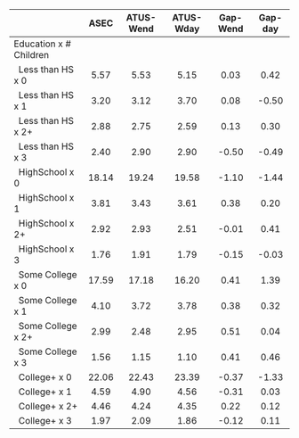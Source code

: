 
|                      |         ASEC |    ATUS-Wend |    ATUS-Wday |     Gap-Wend |      Gap-day |
| -------------------- | :----------: | :----------: | :----------: | :----------: | :----------: |
| Education x # Children |              |              |              |              |              |
| &nbsp;&nbsp;Less than HS x 0 |         5.57 |         5.53 |         5.15 |         0.03 |         0.42 |
| &nbsp;&nbsp;Less than HS x 1 |         3.20 |         3.12 |         3.70 |         0.08 |        -0.50 |
| &nbsp;&nbsp;Less than HS x 2+ |         2.88 |         2.75 |         2.59 |         0.13 |         0.30 |
| &nbsp;&nbsp;Less than HS x 3 |         2.40 |         2.90 |         2.90 |        -0.50 |        -0.49 |
| &nbsp;&nbsp;HighSchool x 0 |        18.14 |        19.24 |        19.58 |        -1.10 |        -1.44 |
| &nbsp;&nbsp;HighSchool x 1 |         3.81 |         3.43 |         3.61 |         0.38 |         0.20 |
| &nbsp;&nbsp;HighSchool x 2+ |         2.92 |         2.93 |         2.51 |        -0.01 |         0.41 |
| &nbsp;&nbsp;HighSchool x 3 |         1.76 |         1.91 |         1.79 |        -0.15 |        -0.03 |
| &nbsp;&nbsp;Some College x 0 |        17.59 |        17.18 |        16.20 |         0.41 |         1.39 |
| &nbsp;&nbsp;Some College x 1 |         4.10 |         3.72 |         3.78 |         0.38 |         0.32 |
| &nbsp;&nbsp;Some College x 2+ |         2.99 |         2.48 |         2.95 |         0.51 |         0.04 |
| &nbsp;&nbsp;Some College x 3 |         1.56 |         1.15 |         1.10 |         0.41 |         0.46 |
| &nbsp;&nbsp;College+ x 0 |        22.06 |        22.43 |        23.39 |        -0.37 |        -1.33 |
| &nbsp;&nbsp;College+ x 1 |         4.59 |         4.90 |         4.56 |        -0.31 |         0.03 |
| &nbsp;&nbsp;College+ x 2+ |         4.46 |         4.24 |         4.35 |         0.22 |         0.12 |
| &nbsp;&nbsp;College+ x 3 |         1.97 |         2.09 |         1.86 |        -0.12 |         0.11 |

